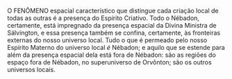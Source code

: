 ﻿O FENÔMENO espacial característico que distingue cada criação local de todas as outras é a presença do Espírito Criativo. Todo o Nébadon, certamente, está impregnado da presença espacial da Divina Ministra de Sálvington, e essa presença também se confina, certamente, às fronteiras externas do nosso universo local. Tudo o que é permeado pelo nosso Espírito Materno do universo local <em>é</em> Nébadon; e aquilo que se estende para além da presença espacial dela está fora de Nébadon: são as regiões do espaço fora de Nébadon, no superuniverso de Orvônton; são os outros universos locais.